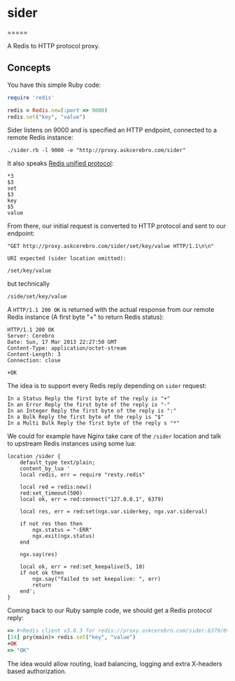 # sider
=====

A Redis to HTTP protocol proxy.

## Concepts

You have this simple Ruby code:

```ruby
require 'redis'

redis = Redis.new(:port => 9000)
redis.set("key", "value")
```

Sider listens on 9000 and is specified an HTTP endpoint, connected to a remote Redis instance:

	./sider.rb -l 9000 -e "http://proxy.askcerebro.com/sider"

It also speaks [Redis unified protocol](http://redis.io/topics/protocol):


	*3
	$3
	set
	$3
	key
	$5
	value


From there, our initial request is converted to HTTP protocol and sent to our endpoint:

	"GET http://proxy.askcerebro.com/sider/set/key/value HTTP/1.1\n\n"

	URI expected (sider location omitted):

	/set/key/value
	
but technically
	
	/side/set/key/value
	
A `HTTP/1.1 200 OK` is returned with the actual response from our remote Redis instance (A first byte "+" to return Redis status):

	HTTP/1.1 200 OK
	Server: Cerebro
	Date: Sun, 17 Mar 2013 22:27:50 GMT
	Content-Type: application/octet-stream
	Content-Length: 3
	Connection: close
	
	+OK

The idea is to support every Redis reply depending on `sider` request:

	In a Status Reply the first byte of the reply is "+"
	In an Error Reply the first byte of the reply is "-"
	In an Integer Reply the first byte of the reply is ":"
	In a Bulk Reply the first byte of the reply is "$"
	In a Multi Bulk Reply the first byte of the reply s "*"
	
We could for example have Nginx take care of the `/sider` location and talk to upstream Redis instances using some lua:

	location /sider {
		default_type text/plain;
		content_by_lua '
		local redis, err = require "resty.redis"
	
		local red = redis:new()
		red:set_timeout(500)
		local ok, err = red:connect("127.0.0.1", 6379)
	
		local res, err = red:set(ngx.var.siderkey, ngx.var.siderval)
	
		if not res then then
			ngx.status = "-ERR"
			ngx.exit(ngx.status)
		end
	
		ngx.say(res)
	
		local ok, err = red:set_keepalive(5, 10)
		if not ok then
			ngx.say("failed to set keepalive: ", err)
			return
		end';
	}
	
Coming back to our Ruby sample code, we should get a Redis protocol reply:

```ruby
=> #<Redis client v3.0.3 for redis://proxy.askcerebro.com/sider:6379/0>
[14] pry(main)> redis.set("key", "value")
+OK
=> "OK"
```

The idea would allow routing, load balancing, logging and extra X-headers based authorization.
